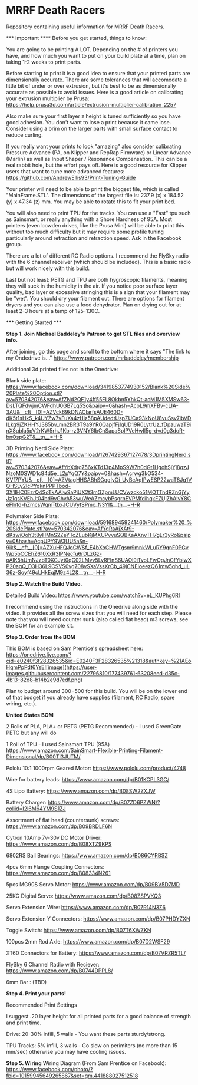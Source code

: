 # MRRF Death Racers
Repository containing useful information for MRRF Death Racers.

*** Important **** Before you get started, things to know:

You are going to be printing A LOT. Depending on the # of printers you have, and how much you want to put on your build plate at a time, plan on taking 1-2 weeks to print parts. 

Before starting to print it is a good idea to ensure that your printed parts are dimensionally accurate. There are some tolerances that will accomodate a little bit of under or over extrusion, but it's best to be as dimensionally accurate as possible to avoid issues. Here is a good article on calibrating your extrusion multiplier by Prusa:
https://help.prusa3d.com/article/extrusion-multiplier-calibration_2257

Also make sure your first layer z height is tuned sufficiently so you have good adhesion. You don't want to lose a print because it came lose. Consider using a brim on the larger parts with small surface contact to reduce curling.

If you really want your prints to look "amazing" also consider calibrating Pressure Advance (PA, on Klipper and RepRap Firmware) or Linear Advance (Marlin) as well as Input Shaper / Resonance Compensation. This can be a real rabbit hole, but the effort pays off. Here is a good resource for Klipper users that want to tune more advanced features:
https://github.com/AndrewEllis93/Print-Tuning-Guide

Your printer will need to be able to print the biggest file, which is called "MainFrame.STL". The dimensions of the largest file is: 237.9 (x) x 184.52 (y) x 47.34 (z) mm. You may be able to rotate this to fit your print bed.

You will also need to print TPU for the tracks. You can use a "Fast" tpu such as Sainsmart, or really anything with a Shore Hardness of 95A. Most printers (even bowden drives, like the Prusa Mini) will be able to print this without too much difficulty but it may require some profile tuning particularly around retraction and retraction speed.  Ask in the Facebook group.

There are a lot of different RC Radio options. I recommend the FlySky radio with the 6 channel receiver (which should be included). This is a basic radio but will work nicely with this build. 

Last but not least: PETG and TPU are both hygroscopic filaments, meaning they will suck in the humidity in the air. If you notice poor surface layer quality, bad layer or excessive stringing this is a sign that your filament may be "wet". You should dry your filament out. There are options for filament dryers and you can also use a food dehydrator. Plan on drying out for at least 2-3 hours at a temp of 125-130C. 

*** Getting Started ***

<b>Step 1. Join Michael Baddeley's Patreon to get STL files and overview info.</b> 

After joining, go this page and scroll to the bottom where it says "The link to my  Ondedrive is…"
https://www.patreon.com/mrbaddeley/membership

Additional 3d printed files not in the Onedrive:

Blank side plate:
https://www.facebook.com/download/3419853774930152/Blank%20Side%20Plate%20Option.stl?av=570342076&eav=AfZNd2QF1y4ff55FL8Okbn5YhkQt-acM1M5XMSw63-DsLTQFdwjmCWFdhU0GB7Lq5So&paipv=0&hash=AcoL9mXFBv-cLIA-3AU&__cft__[0]=AZVck69kDNAClarfsAUE460D-dK5t1sHkS_k4UYZw7vFuXa4zHiz58pAUdedtUspZUCa93kNoU8vuSsv7ibVDILkg9jZKHHYJ385bv_mn2BR3T9a9YR0QapjfFjIqUD19R0LytrUz_fDpauwaT9inX8qbla5pV2rKW5rhJ1Kb-rz3VNY6IbCnSapaSplPVeHwII5g-dvd0g3doR-bnOspG2T&__tn__=H-R

3D Printing Nerd Side Plate:
https://www.facebook.com/download/1267429367127478/3DprintingNerd.stl?av=570342076&eav=AfYbXdrg756xKTd13p4MpS9W7h0dGt1HgohSjYj8qzJNzoM0SWD1c84d5e_L2pYqQ7Y&paipv=0&hash=Acrwg3kO534-KVf7PYU&__cft__[0]=AZVtagHHSABhSGggIyOj_UyBcAqIPwESP22waT8Jg1VQHSLy2IcPYgknPPPTbod-3X1IHC0EzrQ4SoTkAAiw9aPiUX2t3mGZpmLUCVwzcko51MOTTndRZnGjYyJz1qsKVEhJt04bd9vGhvA53wuWeAZmcybPsgrnEVPMfdihqkFZUjZhAIvY8CeFlnfd-hZmcsWqmTtbxJCUVytSPmx_N3Yl&__tn__=H-R

Polymaker Side Plate:
https://www.facebook.com/download/591689459241460/Polymaker%20_%20SidePlate.stl?av=570342076&eav=AfYqRaAjXAt9-dKzwiOoh3t8yHMnS2ZeYTcZEubKjMXUPvvuSQBKaAXnvTH7gLr3yRo&paipv=0&hash=AcpUPY9W3UU5aSn-9ik&__cft__[0]=AZXuHFQJoCWSf_E4bXoCHWTgsm9mnkWLuRY9qnF0PGvWp5bCCEhZ610XxR3IPNecfu6rDLzGz-oAlK5hUmNJzbT0XCJyt0qC02LMvv5LyRFInS6UAOl9iTvoLFwOgJnCfYbiwXP20aqQ_D3H36L9CSVS0vg708vSXaVssXrCb_49jCNEIoeezQ61mw5qhd_uL36z-Soyf49cLHkEqjM9z4L2&__tn__=H-R

<b>Step 2. Watch the Build Video.</b> 

Detailed Build Video:
https://www.youtube.com/watch?v=eL_KUPhg6RI

I recommend using the instructions in the Onedrive along side with the video. It provides all the screw sizes that you will need for each step. Please note that you will need counter sunk (also called flat head) m3 screws, see the BOM for an example kit.

<b>Step 3. Order from the BOM </b>

This BOM is based on Sam Prentice's spreadsheet here:
https://onedrive.live.com/?cid=e0240f3f28326535&id=E0240F3F28326535%21318&authkey=%21AEoHqmPpPdt6YsE![image](https://user-images.githubusercontent.com/22796810/177439761-63208eed-d35c-4b13-82d8-b14b2e9d7edf.png)

Plan to budget around $300-$500 for this build. You will be on the lower end of that budget if you already have supplies (filament, RC Radio, spare wiring, etc.).

<b>United States BOM</b>

2 Rolls of PLA, PLA+ or PETG (PETG Recommended)  - I used GreenGate PETG but any will do

1 Roll of TPU - I used Sainsmart TPU (95A) https://www.amazon.com/SainSmart-Flexible-Printing-Filament-Dimensional/dp/B00TI3JUTM/

Pololu 10:1 1000rpm Geared Motor: https://www.pololu.com/product/4748

Wire for battery leads: https://www.amazon.com/dp/B01KCPL3GC/

4S Lipo Battery: https://www.amazon.com/dp/B08SW2ZXJW

Battery Charger: https://www.amazon.com/dp/B07ZD6PZWN/?coliid=I2I6M64YM9S1ZJ

Assortment of flat head (countersunk) screws: https://www.amazon.com/dp/B09BRDLF6N

Cytron 10Amp 7v-30v DC Motor Driver: https://www.amazon.com/dp/B08XTZ9KPS

6802RS Ball Bearings: https://www.amazon.com/dp/B086CYRBSZ

4pcs 6mm Flange Coupling Connectors: https://www.amazon.com/dp/B08334N261

5pcs MG90S Servo Motor: https://www.amazon.com/dp/B09BV5D7MD

25KG Digital Servo: https://www.amazon.com/dp/B08ZSPVKQ3

Servo Extension Wire: https://www.amazon.com/dp/B07R14N3Z6

Servo Extension Y Connectors: https://www.amazon.com/dp/B07PHDYZXN

Toggle Switch: https://www.amazon.com/dp/B07T6XWZKN

100pcs 2mm Rod Axle: https://www.amazon.com/dp/B07D2WSF29 

XT60 Connectors for Battery: https://www.amazon.com/dp/B07VRZR5TL/

FlySky 6 Channel Radio with Reciever: https://www.amazon.com/dp/B0744DPPL8/

6mm Bar : (TBD)

<b>Step 4. Print your parts!</b>

Recommended Print Settings

I suggest .20 layer height for all printed parts for a good balance of strength and print time.

Drive: 20-30% infill, 5 walls - You want these parts sturdy/strong. 

TPU Tracks: 5% infill, 3 walls - Go slow on perimiters (no more than 15 mm/sec) otherwise you may have cooling issues.

<b>Step 5. Wiring</b>
Wiring Diagram (From Sam Prentice on Facebook):
https://www.facebook.com/photo/?fbid=10159945649265867&set=gm.441888027512518

